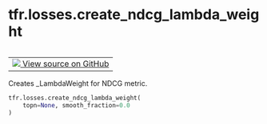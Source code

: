 <div itemscope itemtype="http://developers.google.com/ReferenceObject">
<meta itemprop="name" content="tfr.losses.create_ndcg_lambda_weight" />
<meta itemprop="path" content="Stable" />
</div>

# tfr.losses.create_ndcg_lambda_weight

<!-- Insert buttons and diff -->

<table class="tfo-notebook-buttons tfo-api" align="left">

<td>
  <a target="_blank" href="https://github.com/tensorflow/ranking/tree/master/tensorflow_ranking/python/losses.py">
    <img src="https://www.tensorflow.org/images/GitHub-Mark-32px.png" />
    View source on GitHub
  </a>
</td></table>

Creates _LambdaWeight for NDCG metric.

```python
tfr.losses.create_ndcg_lambda_weight(
    topn=None, smooth_fraction=0.0
)
```

<!-- Placeholder for "Used in" -->
